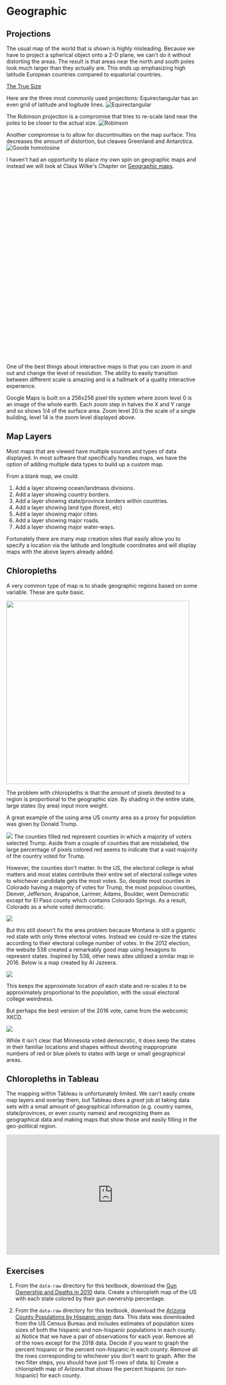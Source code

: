 # Geographic




## Projections 
The usual map of the world that is shown is highly misleading. Because we have to project a spherical object onto a 2-D plane, we can't do it without distorting the areas. The result is that areas near the north and south poles look much larger than they actually are. This ends up emphasizing high latitude European countries compared to equatorial countries.

[The True Size](https://thetruesize.com)

Here are the three most commonly used projections:
Equirectangular has an even grid of latitude and logitude lines.
![Equirectangular](https://upload.wikimedia.org/wikipedia/commons/8/83/Equirectangular_projection_SW.jpg)

The Robinson projection is a compromise that tries to re-scale land near the poles to be closer to the actual size.
![Robinson](https://upload.wikimedia.org/wikipedia/commons/9/96/Robinson_projection_SW.jpg)

Another compromise is to allow for discontinuities on the map surface. This decreases the amount of distortion, but cleaves Greenland and Antarctica.
![Goode homolosine](https://upload.wikimedia.org/wikipedia/commons/f/f2/Goode_homolosine_projection_SW.jpg)


I haven't had an opportunity to place my own spin on geographic maps and instead we will look at Claus Wilke's Chapter on [Geographic maps](https://serialmentor.com/dataviz/geospatial-data.html).



<!--html_preserve--><div id="htmlwidget-241185fbba348ef3113c" style="width:672px;height:480px;" class="leaflet html-widget"></div>
<script type="application/json" data-for="htmlwidget-241185fbba348ef3113c">{"x":{"options":{"crs":{"crsClass":"L.CRS.EPSG3857","code":null,"proj4def":null,"projectedBounds":null,"options":{}}},"setView":[[35.1991666666667,-111.659722222222],14,[]],"calls":[{"method":"addTiles","args":["//{s}.tile.openstreetmap.org/{z}/{x}/{y}.png",null,null,{"minZoom":0,"maxZoom":18,"tileSize":256,"subdomains":"abc","errorTileUrl":"","tms":false,"noWrap":false,"zoomOffset":0,"zoomReverse":false,"opacity":1,"zIndex":1,"detectRetina":false,"attribution":"&copy; <a href=\"http://openstreetmap.org\">OpenStreetMap<\/a> contributors, <a href=\"http://creativecommons.org/licenses/by-sa/2.0/\">CC-BY-SA<\/a>"}]}]},"evals":[],"jsHooks":[]}</script><!--/html_preserve-->

One of the best things about interactive maps is that you can zoom in and out and change the level of resolution. The ability to easily transition between different scale is amazing and is a hallmark of a quality interactive experience.

Google Maps is built on a 256x256 pixel tile system where zoom level 0 is an image of the whole earth. Each zoom step in halves the X and Y range and so shows 1/4 of the surface area. Zoom level 20 is the scale of a single building, level 14 is the zoom level displayed above. 


## Map Layers
Most maps that are viewed have multiple sources and types of data displayed. In most software that specifically handles maps, we have the option of adding multiple data types to build up a custom map.

From a blank map, we could:

1. Add a layer showing ocean/landmass divisions.
2. Add a layer showing country borders.
3. Add a layer showing state/province borders within countries.
4. Add a layer showing land type (forest, etc)
5. Add a layer showing major cities.
6. Add a layer showing major roads.
7. Add a layer showing major water-ways.

Fortunately there are many map creation sites that easily allow you to specify a location via the latitude and longitude coordinates and will display maps with the above layers already added.


## Chloropleths

A very common type of map is to shade geographic regions based on some variable. These are quite basic. 

<img src="07_Geographic_files/figure-html/unnamed-chunk-3-1.png" width="480" />

The problem with chloropleths is that the amount of pixels devoted to a region is proportional to the geographic size. By shading in the entire state, large states (by area) input more weight.  

A great example of the using area US county area as a proxy for population was given by Donald Trump.

![](Resources/Graphs/2016_President_Outcomes/TrumpTwitter.jpg)
The counties filled red represent counties in which a majority of voters selected Trump. Aside from a couple of counties that are mislabeled, the large percentage of pixels colored red seems to indicate that a vast majority of the country voted for Trump. 

However, the counties don't matter. In the US, the electoral college is what matters and most states contribute their entire set of electoral college votes to whichever candidate gets the most votes. So, despite most counties in Colorado having a majority of votes for Trump, the most populous counties, Denver, Jefferson, Arapahoe, Larimer, Adams, Boulder, went Democratic except for El Paso county which contains Colorado Springs. As a result, Colorado as a whole voted democratic.

![](Resources/Graphs/2016_President_Outcomes/ElectoralVotes.png)

But this still doesn't fix the area problem because Montana is still a gigantic red state with only three electoral votes.  Instead we could re-size the states according to their electoral college number of votes. In the 2012 election, the website 538 created a remarkably good map using hexagons to represent states. Inspired by 538, other news sites utilized a similar map in 2016. Below is a map created by Al Jazeera.

![](Resources/Graphs/2016_President_Outcomes/Aljazeera_HexMap.png)

This keeps the approximate location of each state and re-scales it to be approximately proportional to the population, with the usual electoral college weirdness. 

But perhaps the best version of the 2016 vote, came from the webcomic XKCD.

![](Resources/Graphs/2016_President_Outcomes/XKCD_1939.png)

While it isn't clear that Minnesota voted democratic, it does keep the states in their familiar locations and shapes without devoting inappropriate numbers of red or blue pixels to states with large or small geographical areas.

## Chloropleths in Tableau
The mapping within Tableau is unfortunately limited. We can't easily create map layers and overlay them, but Tableau does a *great* job at taking data sets with a small amount of geographical information (e.g. country names, state/provinces, or even county names) and recognizing them as geographical data and making maps that show those and easily filling in the geo-political region.

<iframe width="560" height="315" src="https://www.youtube.com/embed/qLlAmqwg6wU" frameborder="0" allowfullscreen></iframe>

## Exercises

1. From the `data-raw` directory for this textbook, download the [Gun Ownership and Deaths in 2010](https://raw.githubusercontent.com/dereksonderegger/141/master/data-raw/Guns_%26_Suicide/Guns_State_Deaths_2010.csv) data. Create a chloropleth map of the US with each state colored by their gun ownership percentage.

2. From the `data-raw` directory for this textbook, download the [Arizona County Populations by Hispanic origin](https://raw.githubusercontent.com/dereksonderegger/141/master/data-raw/USA_Hisp/AZ_County_Populations_by_Hisp.csv) data. This data was downloaded from the US Census Bureau and includes estimates of population sizes sizes of both the hispanic and non-hispanic populations in each county.
    a) Notice that we have a pair of observations for each year. Remove all of the rows except for the 2018 data. Decide if you want to graph the percent hispanic or the percent non-hispanic in each county. Remove all the rows corresponding to whichever you don't want to graph. After the two filter steps, you should have just 15 rows of data.
    b) Create a chloropleth map of Arizona that shows the percent hispanic (or non-hispanic) for each county.
    



